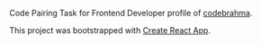 Code Pairing Task for Frontend Developer profile of [codebrahma](https://codebrahma.com/).

This project was bootstrapped with [Create React App](https://github.com/facebookincubator/create-react-app).
